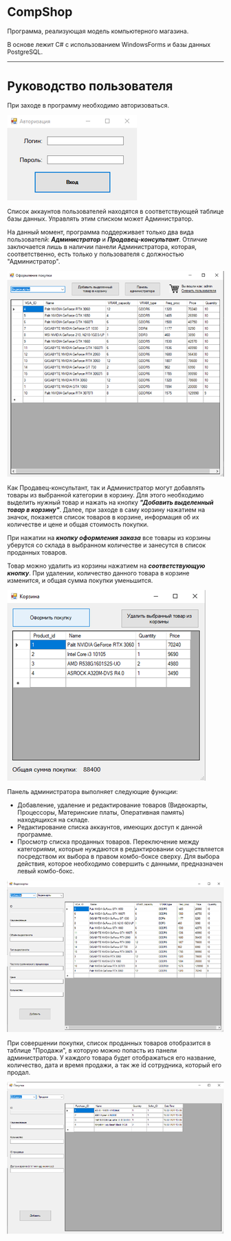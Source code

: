 # CompShop

Программа, реализующая модель компьютерного магазина. 

В основе лежит C# с использованием WindowsForms и базы данных PostgreSQL.

---

# Руководство пользователя

При заходе в программу необходимо авторизоваться. 

![Авторизация](screenshots/Authorisation.png)

Список аккаунтов пользователей находятся в соответствующей таблице базы данных.
Управлять этим списком может Администратор.

На данный момент, программа поддерживает только два вида пользователй: ***Администратор*** и ***Продавец-консультант***. Отличие заключается
лишь в наличии панели Администратора, которая, соответственно, есть только у пользователя с должностью "Администратор".

![Начальный экран](screenshots/StartUserScreen.png)

Как Продавец-консультант, так и Администратор могут добавлять товары из выбранной категории в корзину. Для этого необходимо 
выделить нужный товар и нажать на кнопку ***"Добавить выделенный товар в корзину"***. Далее, при заходе в саму корзину нажатием на значок,
покажется список товаров в корзине, информация об их количестве и цене и общая стоимость покупки.

При нажатии на ***кнопку оформления заказа*** все товары из корзины уберутся со склада в выбранном количестве и занесутся в список проданных товаров.

Товар можно удалить из корзины нажатием на ***соответствующую кнопку***. При удалении, количество данного товара в корзине изменится, 
и общая сумма покупки уменьшится.

![Корзина](screenshots/Cart.png)

Панель администратора выполняет следующие функции:
- Добавление, удаление и редактирование товаров (Видеокарты, Процессоры, Материнские платы, Оперативная память) находящихся на складе.
- Редактирование списка аккаунтов, имеющих доступ к данной программе.
- Просмотр списка проданных товаров.
Переключение между категориями, которые нуждаются в редактировании осуществляется посредством их выбора в правом комбо-боксе сверху.
Для выбора действия, которое необходимо совершить с данными, предназначен левый комбо-бокс.

![Панель администратора](screenshots/AdminPannel.png)

При совершении покупки, список проданных товаров отобразится в таблице "Продажи", в которую можно попасть из панели администратора.
У каждого товара будет отображаться его название, количество, дата и время продажи, а так же id сотрудника, который его продал.

![Продажи](screenshots/Purchase.png)

